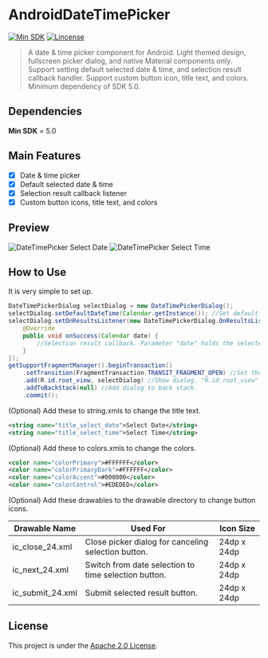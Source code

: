 # AndroidDateTimePicker

[![Min SDK](https://img.shields.io/badge/Min%20SDK-5.0-green.svg?style=flat-square)](https://developer.android.com/studio/releases/platforms#5.0)
[![Lincense](https://img.shields.io/badge/Lincense-Apache%202.0%20License-orange.svg?style=flat-square)](https://github.com/Fei-Sheng-Wu/AndroidDateTimePicker/blob/master/LICENSE.txt)

> A date & time picker component for Android. Light themed design, fullscreen picker dialog, and native Material components only. Support setting default selected date & time, and selection result callback handler. Support custom button icon, title text, and colors. Minimum dependency of SDK 5.0.

## Dependencies

**Min SDK** = 5.0

## Main Features

- [x] Date & time picker
- [x] Default selected date & time
- [x] Selection result callback listener
- [x] Custom button icons, title text, and colors

## Preview

![DateTimePicker Select Date](https://github.com/Fei-Sheng-Wu/AndroidDateTimePicker/blob/b56714e055ce0a77c213b36f8919d3acb4591f90/Screenshot/DateTimePicker%20Select%20Date.png)
![DateTimePicker Select Time](https://github.com/Fei-Sheng-Wu/AndroidDateTimePicker/blob/b56714e055ce0a77c213b36f8919d3acb4591f90/Screenshot/DateTimePicker%20Select%20Time.png)

## How to Use

It is very simple to set up.

```java
DateTimePickerDialog selectDialog = new DateTimePickerDialog();
selectDialog.setDefaultDateTime(Calendar.getInstance()); //Set default selected date & time.
selectDialog.setOnResultsListener(new DateTimePickerDialog.OnResultsListener() {
    @Override
    public void onSuccess(Calendar date) {
        //Selection result callback. Parameter "date" holds the selected date & time.
    }
});
getSupportFragmentManager().beginTransaction()
    .setTransition(FragmentTransaction.TRANSIT_FRAGMENT_OPEN) //Set the transition animation when dialog opens.
    .add(R.id.root_view, selectDialog) //Show dialog. "R.id.root_view" should be replaced by the ID of the activity's root view.
    .addToBackStack(null) //Add dialog to back stack.
    .commit();
```

(Optional) Add these to string.xmls to change the title text.

```xml
<string name="title_select_date">Select Date</string>
<string name="title_select_time">Select Time</string>
```

(Optional) Add these to colors.xmls to change the colors.

```xml
<color name="colorPrimary">#FFFFFF</color>
<color name="colorPrimaryDark">#FFFFFF</color>
<color name="colorAccent">#000000</color>
<color name="colorControl">#EDEDED</color>
```

(Optional) Add these drawables to the drawable directory to change button icons.

|Drawable Name|Used For|Icon Size|
|---|---|---|
|ic_close_24.xml|Close picker dialog for canceling selection button. |24dp x 24dp|
|ic_next_24.xml|Switch from date selection to time selection button.|24dp x 24dp|
|ic_submit_24.xml|Submit selected result button.|24dp x 24dp|

## License

This project is under the [Apache 2.0 License](https://github.com/Fei-Sheng-Wu/AndroidDateTimePicker/blob/master/LICENSE.txt).
